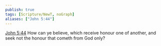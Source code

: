 ```yaml
---
publish: true
tags: [Scripture/NewT, noGraph]
aliases: ["John 5:44"]
---
```

[John 5:44](https://churchofjesuschrist.org/study/scriptures/nt/john/5?lang=eng&id=p44#p44) How can ye believe, which receive honour one of another, and seek not the honour that cometh from God only?
